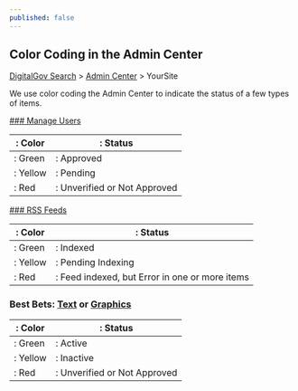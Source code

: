```yaml
---
published: false
---
```


## Color Coding in the Admin Center

[DigitalGov Search](/index.html) > [Admin Center](https://search.usa.gov/sites/) > YourSite

We use color coding the Admin Center to indicate the status of a few types of items. 

[### Manage Users](/manual/users.html)

|: Color |: Status |
|---------|--------------------------------------------|
|: Green |: Approved |
|: Yellow |: Pending |
|: Red |: Unverified or Not Approved |

[### RSS Feeds](/manual/rss.html)

|: Color |: Status |
|---------|--------------------------------------------|
|: Green |: Indexed |
|: Yellow |: Pending Indexing |
|: Red |: Feed indexed, but Error in one or more items |

### Best Bets: [Text](/manual/best-bets-text.html) or [Graphics](/manual/best-bets-graphics.html)

|: Color |: Status |
|---------|--------------------------------------------|
|: Green |: Active |
|: Yellow |: Inactive |
|: Red |: Unverified or Not Approved |

